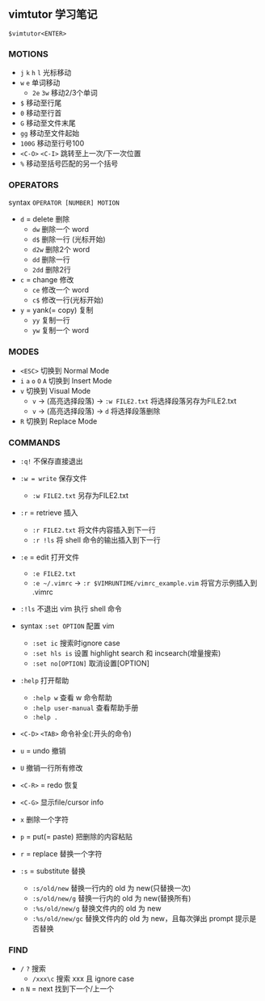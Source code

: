 ## vimtutor 学习笔记
`$vimtutor<ENTER>`

### MOTIONS
- `j` `k` `h` `l` 光标移动
- `w` `e` 单词移动
    - `2e` `3w` 移动2/3个单词
- `$` 移动至行尾
- `0` 移动至行首
- `G` 移动至文件末尾
- `gg` 移动至文件起始
- `100G` 移动至行号100
- `<C-O>` `<C-I>` 跳转至上一次/下一次位置
- `%` 移动至括号匹配的另一个括号

### OPERATORS
syntax `OPERATOR [NUMBER] MOTION`
- `d` = delete 删除
    - `dw` 删除一个 word
    - `d$` 删除一行 (光标开始)
    - `d2w` 删除2个 word
    - `dd` 删除一行
    - `2dd` 删除2行 
- `c` = change 修改
    - `ce` 修改一个 word
    - `c$` 修改一行(光标开始)
- `y` = yank(= copy) 复制
    - `yy` 复制一行
    - `yw` 复制一个 word

### MODES
- `<ESC>` 切换到 Normal Mode
- `i` `a` `o` `O` `A` 切换到 Insert Mode
- `v` 切换到 Visual Mode
    - `v` -> (高亮选择段落) -> `:w FILE2.txt` 将选择段落另存为FILE2.txt
    - `v` -> (高亮选择段落) -> `d` 将选择段落删除
- `R` 切换到 Replace Mode 

### COMMANDS
- `:q!` 不保存直接退出
- `:w = write` 保存文件
    - `:w FILE2.txt` 另存为FILE2.txt
- `:r` = retrieve 插入
    - `:r FILE2.txt` 将文件内容插入到下一行 
    - `:r !ls` 将 shell 命令的输出插入到下一行
- `:e` = edit 打开文件
    - `:e FILE2.txt` 
    - `:e ~/.vimrc` -> `:r $VIMRUNTIME/vimrc_example.vim` 将官方示例插入到 .vimrc
- `:!ls` 不退出 vim 执行 shell 命令
- syntax `:set OPTION` 配置 vim
    - `:set ic` 搜索时ignore case
    - `:set hls is` 设置 highlight search 和 incsearch(增量搜索)
    - `:set no[OPTION]` 取消设置[OPTION]
- `:help` 打开帮助
    - `:help w` 查看 w 命令帮助
    - `:help user-manual` 查看帮助手册
    - `:help .`
- `<C-D>` `<TAB>` 命令补全(:开头的命令)

- `u` = undo 撤销
- `U` 撤销一行所有修改
- `<C-R>` = redo 恢复
- `<C-G>` 显示file/cursor info
- `x` 删除一个字符
- `p` = put(= paste) 把删除的内容粘贴
- `r` = replace 替换一个字符
- `:s` = substitute 替换
    - `:s/old/new`     替换一行内的 old 为 new(只替换一次)
    - `:s/old/new/g`   替换一行内的 old 为 new(替换所有)
    - `:%s/old/new/g`  替换文件内的 old 为 new
    - `:%s/old/new/gc` 替换文件内的 old 为 new，且每次弹出 prompt 提示是否替换

### FIND
- `/` `?` 搜索
    - `/xxx\c` 搜索 xxx 且 ignore case
- `n` `N` = next 找到下一个/上一个
